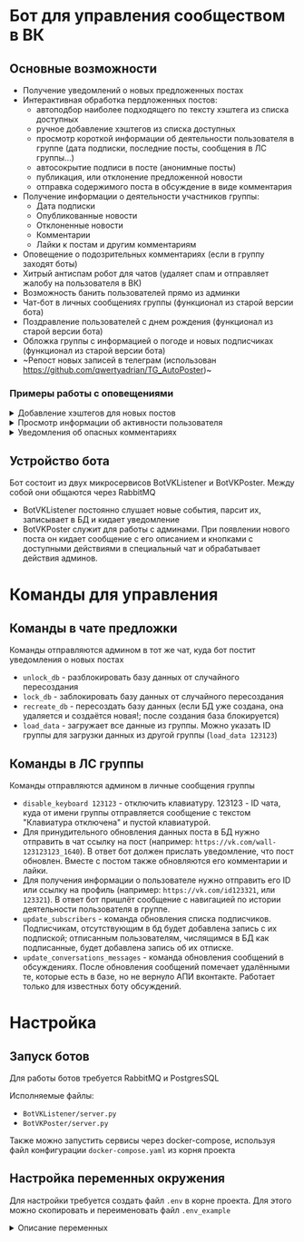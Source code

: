 # Бот для управления сообществом в ВК


## Основные возможности

- Получение уведомлений о новых предложенных постах
- Интерактивная обработка пердложенных постов:
  - автоподбор наиболее подходящего по тексту хэштега из списка доступных
  - ручное добавление хэштегов из списка доступных
  - просмотр короткой информации об деятельности пользователя в группе (дата подписки, последние посты, сообщения в ЛС группы...)
  - автосокрытие подписи в посте (анонимные посты)
  - публикация, или отклонение предложенной новости
  - отправка содержимого поста в обсуждение в виде комментария
- Получение информации о деятельности участников группы:
  - Дата подписки
  - Опубликованные новости
  - Отклоненные новости
  - Комментарии
  - Лайки к постам и другим комментариям
- Оповещение о подозрительных комментариях (если в группу заходят боты)
- Хитрый антиспам робот для чатов (удаляет спам и отправляет жалобу на пользователя в ВК)
- Возможность банить пользователей прямо из админки
- Чат-бот в личных сообщениях группы (функционал из старой версии бота)
- Поздравление пользователей с днем рождения (функционал из старой версии бота)
- Обложка группы с информацией о погоде и новых подписчиках (функционал из старой версии бота) 
- ~Репост новых записей в телеграм (использован https://github.com/qwertyadrian/TG_AutoPoster)~


### Примеры работы с оповещениями

<details><summary>Добавление хэштегов для новых постов</summary>

![new_post](https://user-images.githubusercontent.com/13664126/171338659-3c7264ed-41cc-469b-abee-52869ce60e29.gif)

</details>

<details><summary>Просмотр информации об активности пользователя</summary>

![user_info](https://user-images.githubusercontent.com/13664126/171338666-6bfe1ca7-b8b2-4461-9518-56e32619150b.gif)

</details>

<details><summary>Уведомления об опасных комментариях</summary>

![image](https://user-images.githubusercontent.com/13664126/185634328-13d4365a-f915-437d-8d2d-73e028893944.png)

![image](https://user-images.githubusercontent.com/13664126/185744595-7724648d-4dc3-4c9f-9ed0-6d70eedb4e4c.png)

![image](https://user-images.githubusercontent.com/13664126/185634492-35070266-37a4-4d5d-88df-91455b0354a9.png)

</details>

## Устройство бота

Бот состоит из двух микросервисов BotVKListener и BotVKPoster. Между собой они общаются через RabbitMQ
- BotVKListener постоянно слушает новые события, парсит их, записывает в БД и кидает уведомление
- BotVKPoster служит для работы с админами. При появлении нового поста он кидает сообщение с его описанием и кнопками с доступными действиями в специальный чат и обрабатывает действия админов.
 

# Команды для управления


## Команды в чате предложки

Команды отправляются админом в тот же чат, куда бот постит уведомления о новых постах

- `unlock_db` - разблокировать базу данных от случайного пересоздания
- `lock_db` - заблокировать базу данных от случайного пересоздания
- `recreate_db` - пересоздать базу данных (если БД уже создана, она удаляется и создаётся новая!; после создания база блокируется)
- `load_data` - загружает все данные из группы. Можно указать ID группы для загрузки данных из другой группы (`load_data 123123`)


## Команды в ЛС группы

Команды отправляются админом в личные сообщения группы

- `disable_keyboard 123123` - отключить клавиатуру. 123123 - ID чата, куда от имени группы отправляется сообщение с текстом "Клавиатура отключена" и пустой клавиатурой.
- Для принудительного обновления данных поста в БД нужно отправить в чат ссылку на пост (например: `https://vk.com/wall-123123123_1640`). В ответ бот должен прислать уведомление, что пост обновлен. Вместе с постом также обновляются его комментарии и лайки.
- Для получения информации о пользователе нужно отправить его ID или ссылку на профиль (например: `https://vk.com/id123321`, или `123321`). В ответ бот пришлёт сообщение с навигацией по истории деятельности пользователя в группе.
- `update_subscribers` - команда обновления списка подписчиков. Подписчикам, отсутствующим в бд будет добавлена запись c их подпиской; отписанным пользователям, числящимся в БД как подписанные, будет добавлена запись об их отписке.  
- `update_conversations_messages` - команда обновления сообщений в обсуждениях. После обновления сообщений помечает удалёнными те, которые есть в базе, но не вернуло АПИ вконтакте. Работает только для известных боту обсуждений.


# Настройка


## Запуск ботов


Для работы ботов требуется RabbitMQ и PostgresSQL

Исполняемые файлы:
- `BotVKListener/server.py`
- `BotVKPoster/server.py`

Также можно запустить сервисы через docker-compose, используя файл конфигурации `docker-compose.yaml` из корня проекта


## Настройка переменных окружения

Для настройки требуется создать файл `.env` в корне проекта. Для этого можно скопировать и переименовать файл `.env_example`

<details><summary>Описание переменных</summary>

Настройки группы:
- `group_id` - ИД группы (без минуса)
- `group_token` - токен для управления группой
- `chat_for_suggest` - чат группы, куда будут отправляться уведомления о новых постах. Нумерация чатов начинается с 2000000000. Не забудьте отключить общую видимость чата для обычных участников.
- `chat_for_alarm` - чат группы, куда будут отправляться уведомления о вызовах адсинистратора пользователем.
- `chat_for_comments_check` - чат группы, куда будут отправляться уведомления о подозрительных комментариях.
- `advertising_conversation_id` - идентификатор обсуждения с правилами рекламы. Текст разделён на абзацы двойными переносами строки. Каждый абзац начинается с одного из ключевых слов: "условия", "стоимость", "порядок".
- `domain` - домен группы, если он задан.
- `hashtags` - список хэштегов группы (не используется, теперь хэштеги хранятся в гугл-таблице для удобства редактирования списка).
- `admin_token` - токен админа, от имени которого будут публиковаться новости.
- `admin_phone` - телефон админа (для аутентификации без токена).
- `admin_pass` - пароль админа (для аутентификации без токена).

Настройки проверки состояния bot_listener. Проверка выполняется из scheduler:
- `healthcheck_interval` - частота опроса бота
- `healthcheck_timeout` - время, через которое бот считается упавшим, если от него не поступает ответ.
- `healthcheck_chat_id` - id чата, куда будет отправлено сообщение в случае если бот не отвечает.

Настройки гугл таблицы с хэштегами:
- `secret_google` - ключ доступа к гугл таблице, где на листе "Хэштэги" в первой колонке указаны все хэштеги.
- `spreadsheetId` - ID документа.

Настройки телеграмма:
- `api_id`, `api_hash`, `bot_token`, `channel` - описание здесь: [https://github.com/qwertyadrian/TG_AutoPoster](github.com).

- `openai_token` - токен на проекте [https://chat.openai.com/chat](openai.com). Необязательный. Используется для подбора хэштегов к постам с помощью искусственного интеллекта.

Настройки postgres:
- `POSTGRES_USER` - имя пользователя
- `POSTGRES_PASSWORD` - пароль
- `PGADMIN_DEFAULT_EMAIL` - логин для настройки PG-Admin
- `PGADMIN_DEFAULT_PASSWORD` - пароль для настройки PG-Admin
- `PGADMIN_CONFIG_SERVER_MODE=False` - всегда

Прочие настройки:
- `token_weather` - токен сервиса погоды

</details>
